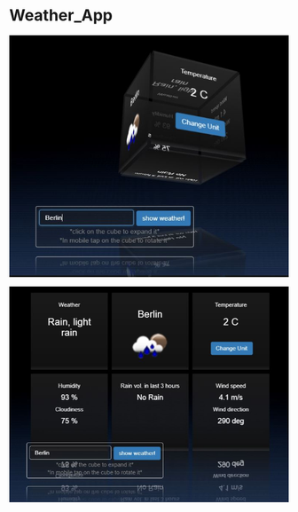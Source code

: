 # Weather_App

![Test Image 1](https://github.com/MinarAshiqTishan/Weather_App/blob/master/weather%20ss.JPG)


![Test Image 2](https://github.com/MinarAshiqTishan/Weather_App/blob/master/2.JPG)


